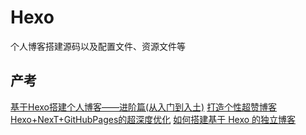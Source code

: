 # Hexo
个人博客搭建源码以及配置文件、资源文件等
## 产考
[基于Hexo搭建个人博客——进阶篇(从入门到入土)](https://yangbingdong.com/2017/build-blog-hexo-advanced/)
[打造个性超赞博客Hexo+NexT+GitHubPages的超深度优化](https://yangbingdong.com/2017/build-blog-hexo-advanced/)
[如何搭建基于 Hexo 的独立博客](https://xaoxuu.com/blog/2017-07-05-hexo-blog/)
